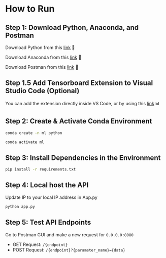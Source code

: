 # How to Run

## Step 1: Download Python, Anaconda, and Postman
Download Python from this [link](https://www.python.org/downloads) 🐍

Download Anaconda from this [link](https://docs.anaconda.com/free/anaconda/install/mac-os/) 🌳

Download Postman from this [link](https://www.postman.com/downloads/) 👷

## Step 1.5 Add Tensorboard Extension to Visual Studio Code (Optional)
You can add the extension directly inside VS Code, or by using this [link](https://marketplace.visualstudio.com/items?itemName=ms-toolsai.tensorboard) 📊

## Step 2: Create & Activate Conda Environment
```bash
conda create -n ml python
```
```bash
conda activate ml
```

## Step 3: Install Dependencies in the Environment
```bash
pip install -r requirements.txt
```

## Step 4: Local host the API
Update IP to your local IP address in App.py
```bash
python app.py
```

## Step 5: Test API Endpoints 
Go to Postman GUI and make a new request for `0.0.0.0:8080`
- GET Request: `/{endpoint}`
- POST Request: `/{endpoint}?{parameter_name}={data}`

